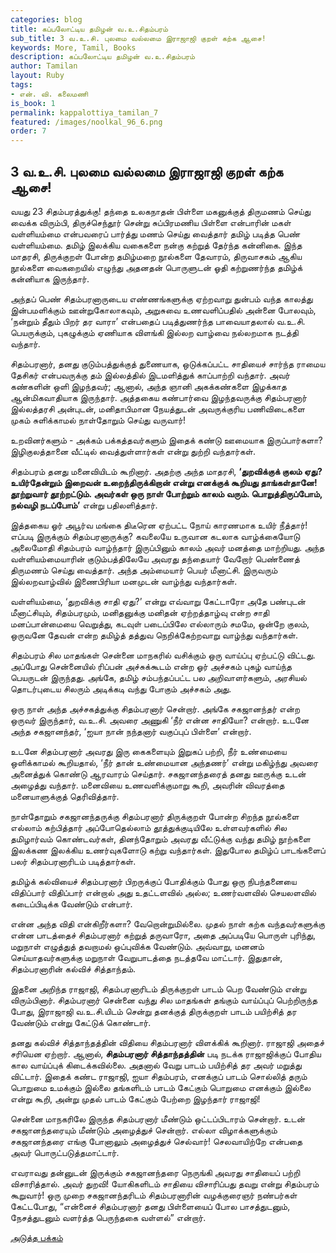 ```yaml
---
categories: blog
title: கப்பலோட்டிய தமிழன் வ.உ.சிதம்பரம்
sub_title: 3 வ.உ.சி. புலமை வல்லமை இராஜாஜி குறள் கற்க ஆசை!
keywords: More, Tamil, Books
description: கப்பலோட்டிய தமிழன் வ.உ.சிதம்பரம்
author: Tamilan
layout: Ruby
tags:
- என். வி. கலைமணி
is_book: 1
permalink: kappalottiya_tamilan_7
featured: /images/noolkal_96_6.png
order: 7
---
```



## 3 வ.உ.சி. புலமை வல்லமை இராஜாஜி குறள் கற்க ஆசை!

வயது 23 சிதம்பரத்துக்கு! தந்தை உலகநாதன் பிள்ளை மகனுக்குத் திருமணம் செய்து வைக்க விரும்பி, திருச்செந்தூர் சென்று சுப்பிரமணிய பிள்ளை என்பாரின் மகள் வள்ளியம்மை என்பவரைப் பார்த்து மணம் செய்து வைத்தார் தமிழ் படித்த பெண் வள்ளியம்மை. தமிழ் இலக்கிய வகைகளை நன்கு கற்றுத் தேர்ந்த கன்னிகை. இந்த மாதரசி, திருக்குறள் போன்ற தமிழ்மறை நூல்களை தேவாரம், திருவாசகம் ஆகிய நூல்களை வைகறையில் எழுந்து அதனதன் பொருளுடன் ஓதி கற்றுணர்ந்த தமிழ்க் கன்னியாக இருந்தார்.

அந்தப் பெண் சிதம்பரனாருடைய எண்ணங்களுக்கு ஏற்றவாறு துன்பம் வந்த காலத்து இன்பமளிக்கும் ஊன்றுகோலாகவும், அறுசுவை உணவளிப்பதில் அன்னை போலவும், ‘நன்றும் தீதும் பிறர் தர வாரா’ என்பதைப் படித்துணர்ந்த பாவையாதலால் வ.உ.சி. பெயருக்கும், புகழுக்கும் ஏணியாக விளங்கி இல்லற வாழ்வை நல்லறமாக நடத்தி வந்தார்.

சிதம்பரனார், தனது குடும்பத்துக்குத் துணையாக, ஒடுக்கப்பட்ட சாதியைச் சார்ந்த ராமைய தேசிகர் என்பவருக்கு தம் இல்லத்தில் இடமளித்துக் காப்பாற்றி வந்தார். அவர் கண்களின் ஒளி இழந்தவர்; ஆனால், அந்த ஞானி அகக்கண்களை இழக்காத ஆன்மிகவாதியாக இருந்தார். அத்தகைய கண்பார்வை இழந்தவருக்கு சிதம்பரனார் இல்லத்தரசி அன்புடன், மனிதாபிமான நேயத்துடன் அவருக்குரிய பணிவிடைகளை முகம் சுளிக்காமல் நாள்தோறும் செய்து வருவார்!

உறவினர்களும் - அக்கம் பக்கத்தவர்களும் இதைக் கண்டு ஊமையாக இருப்பார்களா? இழிகுலத்தானை வீட்டில் வைத்துள்ளார்கள் என்று துற்றி வந்தார்கள்.

சிதம்பரம் தனது மனைவியிடம் கூறினார். அதற்கு அந்த மாதரசி, **‘துறவிக்குக் குலம் ஏது? உயிர்தேன்றும் இறைவன் உறைந்திருக்கிறான் என்று எனக்குக் கூறியது தாங்கள்தானே! தூற்றுவார் தூற்றட்டும். அவர்கள் ஒரு நாள் போற்றும் காலம் வரும். பொறுத்திருப்போம், நல்வழி நடப்போம்’** என்று பதிலளித்தார்.

இத்தகைய ஓர் அபூர்வ மங்கை திடீரென ஏற்பட்ட நோய் காரணமாக உயிர் நீத்தார்! எப்படி இருக்கும் சிதம்பரனாருக்கு? கவலையே உருவான கடலாக வாழ்க்கையோடு அலைமோதி சிதம்பரம் வாழ்ந்தார் இருப்பினும் காலம் அவர் மனத்தை மாற்றியது. அந்த வள்ளியம்மையாரின் குடும்பத்திலேயே அவரது தந்தையார் வேறோர் பெண்ணைத் திருமணம் செய்து வைத்தார். அந்த அம்மையார் பெயர் மீனாட்சி. இருவரும் இல்லறவாழ்வில் இணைபிரியா மனமுடன் வாழ்ந்து வந்தார்கள்.

வள்ளியம்மை, ‘துறவிக்கு சாதி ஏது?’ என்று எவ்வாறு கேட்டாரோ அதே பண்புடன் மீனாட்சியும், சிதம்பரமும், மனிதனுக்கு மனிதன் ஏற்றத்தாழ்வு என்ற சாதி மனப்பான்மையை வெறுத்து, கடவுள் படைப்பிலே எல்லாரும் சமமே, ஒன்றே குலம், ஒருவனே தேவன் என்ற தமிழ்த் தத்துவ நெறிக்கேற்றவாறு வாழ்ந்து வந்தார்கள்.

சிதம்பரம் சில மாதங்கள் சென்னை மாநகரில் வசிக்கும் ஒரு வாய்ப்பு ஏற்பட்டு விட்டது. அப்போது சென்னையில் ரிப்பன் அச்சுக்கூடம் என்ற ஓர் அச்சகம் புகழ் வாய்ந்த பெயருடன் இருந்தது. அங்கே, தமிழ் சம்பந்தப்பட்ட பல அறிவாளர்களும், அரசியல் தொடர்புடைய சிலரும் அடிக்கடி வந்து போகும் அச்சகம் அது.

ஒரு நாள் அந்த அச்சகத்துக்கு சிதம்பரனார் சென்றார். அங்கே சகஜானந்தர் என்ற ஒருவர் இருந்தார், வ.உ.சி. அவரை அணுகி ‘நீர் என்ன சாதியோ? என்றார். உடனே அந்த சகஜானந்தர், ‘ஐயா நான் நந்தனார் வகுப்புப் பிள்ளை’ என்றார்.

உடனே சிதம்பரனார் அவரது இரு கைகளையும் இறுகப் பற்றி, நீர் உண்மையை ஒளிக்காமல் கூறியதால், ‘நீர் தான் உண்மையான அந்தணர்’ என்று மகிழ்ந்து அவரை அனைத்துக் கொண்டு ஆரவாரம் செய்தார். சகஜானந்தரைத் தனது ஊருக்கு உடன் அழைத்து வந்தார். மனைவியை உணவளிக்குமாறு கூறி, அவரின் விவரத்தை மனையாளுக்குத் தெரிவித்தார்.

நாள்தோறும் சகஜானந்தருக்கு சிதம்பரனார் திருக்குறள் போன்ற சிறந்த நூல்களை எல்லாம் கற்பித்தார் அப்போதெல்லாம் தூத்துக்குடியிலே உள்ளவர்களில் சில தமிழார்வம் கொண்டவர்கள், தினந்தோறும் அவரது வீட்டுக்கு வந்து தமிழ் நூற்களை இலக்கண இலக்கிய உணர்வுகளோடு கற்று வந்தார்கள். இதுபோல தமிழ்ப் பாடங்களைப் பலர் சிதம்பரனாரிடம் படித்தார்கள்.

தமிழ்க் கல்வியைச் சிதம்பரனார் பிறருக்குப் போதிக்கும் போது ஒரு நிபந்தனையை விதிப்பார் விதிப்பார் என்றால் அது உதட்டளவில் அல்ல; உணர்வளவில் செயலளவில் கடைப்பிடிக்க வேண்டும் என்பார்.

என்ன அந்த விதி என்கிறீர்களா? வேறொன்றுமில்லை. முதல் நாள் கற்க வந்தவர்களுக்கு என்ன பாடத்தைச் சிதம்பரனார் கற்றுத் தருவாரோ, அதை அப்படியே பொருள் புரிந்து, மறுநாள் எழுத்துத் தவறாமல் ஒப்புவிக்க வேண்டும். அவ்வாறு, மனனம் செய்யாதவர்களுக்கு மறுநாள் வேறுபாடத்தை நடத்தவே மாட்டார். இதுதான், சிதம்பரனாரின் கல்விச் சித்தாந்தம்.

இதனை அறிந்த ராஜாஜி, சிதம்பரனாரிடம் திருக்குறள் பாடம் பெற வேண்டும் என்று விரும்பினார். சிதம்பரனார் சென்னை வந்து சில மாதங்கள் தங்கும் வாய்ப்புப் பெற்றிருந்த போது, இராஜாஜி வ.உ.சி.யிடம் சென்று தனக்குத் திருக்குறள் பாடம் பயிற்சித் தர வேண்டும் என்று கேட்டுக் கொண்டார்.

தனது கல்விச் சித்தாந்தத்தின் விதியை சிதம்பரனார் விளக்கிக் கூறினார். ராஜாஜி அதைச் சரியென ஏற்றார். ஆனால், **சிதம்பரனார் சித்தாந்தத்தின்** படி நடக்க ராஜாஜிக்குப் போதிய கால வாய்ப்புக் கிடைக்கவில்லை. அதனால் வேறு பாடம் பயிற்சித் தர அவர் மறுத்து விட்டார். இதைக் கண்ட ராஜாஜி, ஐயா சிதம்பரம், எனக்குப் பாடம் சொல்லித் தரும் பொறுமை உமக்கும் இல்லை தங்களிடம் பாடம் கேட்கும் பொறுமை எனக்கும் இல்லை என்று கூறி, அன்று முதல் பாடம் கேட்கும் பேற்றை இழந்தார் ராஜாஜி!

சென்னை மாநகரிலே இருந்த சிதம்பரனார் மீண்டும் ஒட்டப்பிடாரம் சென்றார். உடன் சகஜானந்தரையும் மீண்டும் அழைத்துச் சென்றார். எல்லா விழாக்களுக்கும் சகஜானந்தரை எங்கு போனாலும் அழைத்துச் செல்வார்! செலவாயிற்றே என்பதை அவர் பொருட்படுத்தமாட்டார்.

எவராவது தன்னுடன் இருக்கும் சகஜானந்தரை நெருங்கி அவரது சாதியைப் பற்றி விசாரித்தால். அவர் துறவி! யோகிகளிடம் சாதியை விசாரிப்பது தவறு என்று சிதம்பரம் கூறுவார்! ஒரு முறை சகஜானந்தரிடம் சிதம்பரனாரின் வழக்குரைஞர் நண்பர்கள் கேட்டபோது, “என்னைச் சிதம்பரனார் தனது பிள்ளையைப் போல பாசத்துடனும், நேசத்துடனும் வளர்த்த பெருந்தகை வள்ளல்” என்றார்.

[அடுத்த பக்கம்](kappalottiya_tamilan_8)